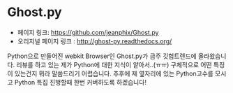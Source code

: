 # Ghost.py

 - 페이지 링크: https://github.com/jeanphix/Ghost.py
 - 오리지널 페이지 링크 : http://ghost-py.readthedocs.org/

Python으로 만들어진 webkit Browser인 Ghost.py가 금주 깃헙트렌드에 올라왔습니다. 리뷰를 하고 있는 제가 Python에 대한 지식이 얕아서..(ㅠㅠ) 구체적으로 어떤 특징이 있는건지 뭐라 말씀드리기 어렵습니다. 추후에 제 옆자리에 있는 Python고수를 모시고 Python 특집 진행할때 한번 커버하도록 하겠습니다!
